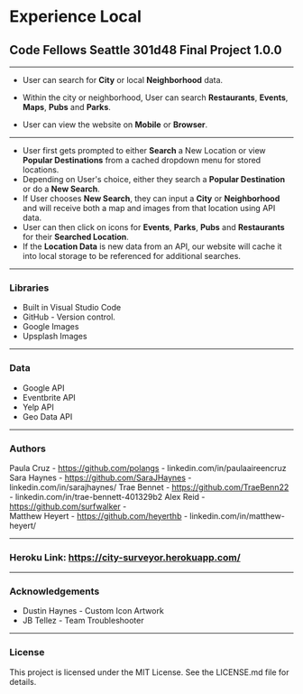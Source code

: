 
# Experience Local

## Code Fellows Seattle 301d48 Final Project 1.0.0
***
- User can search for **City** or local **Neighborhood** data.  

- Within the city or neighborhood, User can search **Restaurants**, **Events**, **Maps**, **Pubs** and **Parks**.   

- User can view the website on **Mobile** or **Browser**.    
 ***  

 - User first gets prompted to either **Search** a New Location or view **Popular Destinations** from a cached dropdown menu for stored locations.
 - Depending on User's choice, either they search a **Popular Destination** or do a **New Search**.
 - If User chooses **New Search**, they can input a **City** or **Neighborhood** and will receive both a map and images from that location using API data.
 - User can then click on icons for **Events**, **Parks**, **Pubs** and **Restaurants** for their **Searched Location**.
 - If the **Location Data** is new data from an API, our website will cache it into local storage to be referenced for additional searches.  
 ***



### Libraries  

- Built in Visual Studio Code
- GitHub - Version control.
- Google Images
- Upsplash Images
***    

### Data  
- Google API
- Eventbrite API
- Yelp API
- Geo Data API  
***

### Authors  
Paula Cruz -  https://github.com/polangs  - linkedin.com/in/paulaaireencruz
Sara Haynes - https://github.com/SaraJHaynes  - linkedin.com/in/sarajhaynes/ 
Trae Bennet - https://github.com/TraeBenn22  - linkedin.com/in/trae-bennett-401329b2
Alex Reid - https://github.com/surfwalker  -  
Matthew Heyert - https://github.com/heyerthb - linkedin.com/in/matthew-heyert/
***  
### Heroku Link: https://city-surveyor.herokuapp.com/
***

### Acknowledgements     
- Dustin Haynes - Custom Icon Artwork 
- JB Tellez - Team Troubleshooter  
*** 

### License
This project is licensed under the MIT License. See the LICENSE.md file for details.